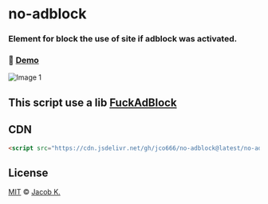 # no-adblock

### Element for block the use of site if adblock was activated.

### :japanese_goblin: [Demo](https://jco666.github.io/noAdBlock/)

![Image 1](https://github.com/jco666/noAdBlock/blob/master/readme_1.png) <br />

## This script use a lib [FuckAdBlock](https://github.com/sitexw/FuckAdBlock)

## CDN

```html
<script src="https://cdn.jsdelivr.net/gh/jco666/no-adblock@latest/no-adblock.min.js"></script>
```

## License

[MIT](LICENSE) © [Jacob K.](http://lsdev.cf)
